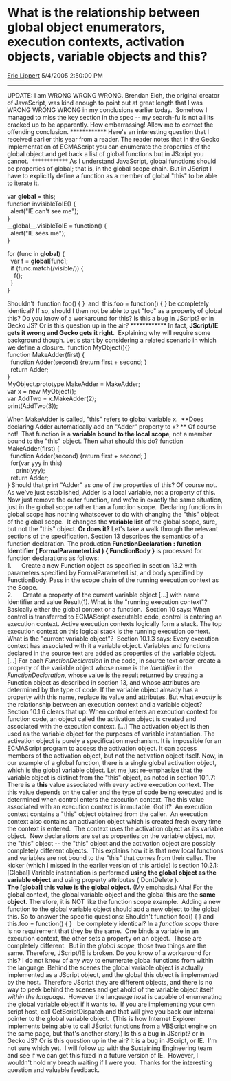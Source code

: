 <div id="page">

# What is the relationship between global object enumerators, execution contexts, activation objects, variable objects and this?

[Eric Lippert](https://social.msdn.microsoft.com/profile/Eric%20Lippert) 5/4/2005 2:50:00 PM

-----

<div id="content">

UPDATE: I am WRONG WRONG WRONG. Brendan Eich, the original creator of JavaScript, was kind enough to point out at great length that I was WRONG WRONG WRONG in my conclusions earlier today.  Somehow I managed to miss the key section in the spec -- my search-fu is not all its cracked up to be apparently. How embarrassing\! Allow me to correct the offending conclusion. \*\*\*\*\*\*\*\*\*\*\*\* Here's an interesting question that I received earlier this year from a reader. The reader notes that in the Gecko implementation of ECMAScript you can enumerate the properties of the global object and get back a list of global functions but in JScript you cannot.  \*\*\*\*\*\*\*\*\*\*\*\* As I understand JavaScript, global functions should be properties of global; that is, in the global scope chain. But in JScript I have to explicitly define a function as a member of global "this" to be able to iterate it.  
  
var **global** = this;  
function invisibleToIE() {  
  alert("IE can't see me");  
}  
\_\_global\_\_.visibleToIE = function() {  
  alert("IE sees me");  
}  
  
for (func in **global**) {  
  var f = **global**\[func\];  
  if (func.match(/visible/)) {  
    f();  
  }  
}  
  
Shouldn't  function foo() { }  and  this.foo = function() { } be completely identical? If so, should I then not be able to get "foo" as a property of global this? Do you know of a workaround for this? Is this a bug in JScript? or in Gecko JS? Or is this question up in the air? \*\*\*\*\*\*\*\*\*\*\*\* In fact, **JScript/IE gets it wrong and Gecko gets it right**.  Explaining why will require some background though. Let's start by considering a related scenario in which we define a closure.  function MyObject(){}  
function MakeAdder(first) {  
  function Adder(second) {return first + second; }   
  return Adder;  
}  
MyObject.prototype.MakeAdder = MakeAdder;  
var x = new MyObject();  
var AddTwo = x.MakeAdder(2);  
print(AddTwo(3));  
  
When MakeAdder is called, "this" refers to global variable x.  **Does declaring Adder automatically add an "Adder" property to x? ** Of course not\!  That function is a **variable bound to the local scope**, not a member bound to the "this" object. Then what should this do? function MakeAdder(first) {  
  function Adder(second) {return first + second; }   
  for(var yyy in this)  
     print(yyy);  
  return Adder;  
} Should that print "Adder" as one of the properties of this? Of course not.  As we've just established, Adder is a local variable, not a property of this. Now just remove the outer function, and we're in exactly the same situation, just in the global scope rather than a function scope.  Declaring functions in global scope has nothing whatsoever to do with changing the "this" object of the global scope.  It changes the **variable list** of the global scope, sure, but not the "this" object. **Or does it?** Let's take a walk through the relevant sections of the specification. Section 13 describes the semantics of a function declaration. The production **FunctionDeclaration : function Identifier ( FormalParameterList ) { FunctionBody }** is processed for function declarations as follows:  
1.      Create a new Function object as specified in section 13.2 with parameters specified by FormalParameterList, and body specified by FunctionBody. Pass in the scope chain of the running execution context as the Scope.  
2.      Create a property of the current variable object \[…\] with name Identifier and value Result(1). What is the "running execution context"?  Basically either the global context or a function.  Section 10 says: When control is transferred to ECMAScript executable code, control is entering an execution context. Active execution contexts logically form a stack. The top execution context on this logical stack is the running execution context. What is the "current variable object"?  Section 10.1.3 says: Every execution context has associated with it a variable object. Variables and functions declared in the source text are added as properties of the variable object. \[…\] For each *FunctionDeclaration* in the code, in source text order, create a property of the variable object whose name is the *Identifier* in the *FunctionDeclaration*, whose value is the result returned by creating a Function object as described in section 13, and whose attributes are determined by the type of code. If the variable object already has a property with this name, replace its value and attributes. But what *exactly* is the relationship between an execution context and a variable object?  Section 10.1.6 clears that up: When control enters an execution context for function code, an object called the activation object is created and associated with the execution context. \[…\] The activation object is then used as the variable object for the purposes of variable instantiation. The activation object is purely a specification mechanism. It is impossible for an ECMAScript program to access the activation object. It can access members of the activation object, but not the activation object itself. Now, in our example of a global function, there is a single global activation object, which is the global variable object. Let me just re-emphasize that the variable object is distinct from the "this" object, as noted in section 10.1.7: There is a **this** value associated with every active execution context. The this value depends on the caller and the type of code being executed and is determined when control enters the execution context. The this value associated with an execution context is immutable. Got it?  An execution context contains a "this" object obtained from the caller.  An execution context also contains an activation object which is created fresh every time the context is entered.  The context uses the activation object as its variable object.  New declarations are set as properties on the variable object, not the "this" object -- the "this" object and the activation object are possibly completely different objects.  This explains how it is that new local functions and variables are not bound to the "this" that comes from their caller. The kicker (which I missed in the earlier version of this article) is section 10.2.1: \[Global\] Variable instantiation is performed **using the global object as the variable object** and using property attributes { DontDelete }.  
**The \[global\] this value is the global object.** (My emphasis.) Aha\! For the global context, the global variable object and the global this are the **same object**. Therefore, it is NOT like the function scope example.  Adding a new function to the global variable object should add a new object to the global this. So to answer the specific questions: Shouldn't function foo() { } and  this.foo = function() { }   be completely identical? In a *function scope* there is no requirement that they be the same.  One binds a variable in an execution context, the other sets a property on an object.  Those are completely different.  But in the *global scope*, those two things are the same. Therefore, JScript/IE is broken. Do you know of a workaround for this? I do not know of any way to enumerate global functions from within the language. Behind the scenes the global variable object is actually implemented as a JScript object, and the global this object is implemented by the host.  Therefore JScript they are different objects, and there is no way to peek behind the scenes and get ahold of the variable object itself *within the language*.  However the language *host* is capable of enumerating the global variable object if it wants to.  If you are implementing your own script host, call GetScriptDispatch and that will give you back our internal pointer to the global variable object.  (This is how Internet Explorer implements being able to call JScript functions from a VBScript engine on the same page, but that's another story.) Is this a bug in JScript? or in Gecko JS? Or is this question up in the air? It is a bug in JScript, or IE.  I'm not sure which yet.  I will follow up with the Sustaining Engineering team and see if we can get this fixed in a future version of IE.  However, I wouldn't hold my breath waiting if I were you.  Thanks for the interesting question and valuable feedback.  

</div>

</div>

